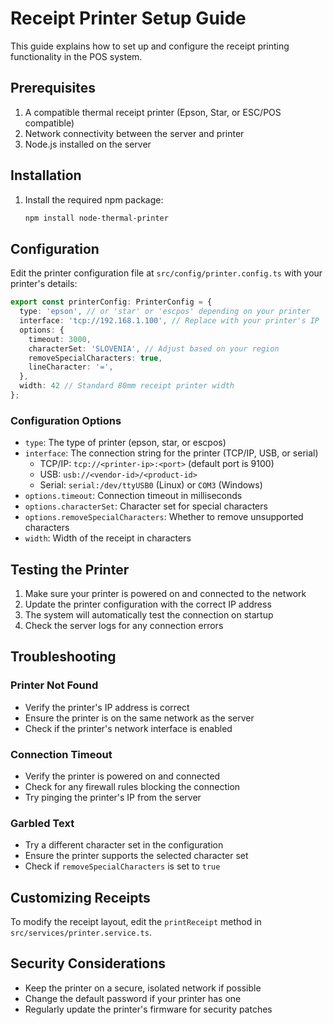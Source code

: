 # Receipt Printer Setup Guide

This guide explains how to set up and configure the receipt printing functionality in the POS system.

## Prerequisites

1. A compatible thermal receipt printer (Epson, Star, or ESC/POS compatible)
2. Network connectivity between the server and printer
3. Node.js installed on the server

## Installation

1. Install the required npm package:
   ```bash
   npm install node-thermal-printer
   ```

## Configuration

Edit the printer configuration file at `src/config/printer.config.ts` with your printer's details:

```typescript
export const printerConfig: PrinterConfig = {
  type: 'epson', // or 'star' or 'escpos' depending on your printer
  interface: 'tcp://192.168.1.100', // Replace with your printer's IP
  options: {
    timeout: 3000,
    characterSet: 'SLOVENIA', // Adjust based on your region
    removeSpecialCharacters: true,
    lineCharacter: '=',
  },
  width: 42 // Standard 80mm receipt printer width
};
```

### Configuration Options

- `type`: The type of printer (epson, star, or escpos)
- `interface`: The connection string for the printer (TCP/IP, USB, or serial)
  - TCP/IP: `tcp://<printer-ip>:<port>` (default port is 9100)
  - USB: `usb://<vendor-id>/<product-id>`
  - Serial: `serial:/dev/ttyUSB0` (Linux) or `COM3` (Windows)
- `options.timeout`: Connection timeout in milliseconds
- `options.characterSet`: Character set for special characters
- `options.removeSpecialCharacters`: Whether to remove unsupported characters
- `width`: Width of the receipt in characters

## Testing the Printer

1. Make sure your printer is powered on and connected to the network
2. Update the printer configuration with the correct IP address
3. The system will automatically test the connection on startup
4. Check the server logs for any connection errors

## Troubleshooting

### Printer Not Found
- Verify the printer's IP address is correct
- Ensure the printer is on the same network as the server
- Check if the printer's network interface is enabled

### Connection Timeout
- Verify the printer is powered on and connected
- Check for any firewall rules blocking the connection
- Try pinging the printer's IP from the server

### Garbled Text
- Try a different character set in the configuration
- Ensure the printer supports the selected character set
- Check if `removeSpecialCharacters` is set to `true`

## Customizing Receipts

To modify the receipt layout, edit the `printReceipt` method in `src/services/printer.service.ts`.

## Security Considerations

- Keep the printer on a secure, isolated network if possible
- Change the default password if your printer has one
- Regularly update the printer's firmware for security patches
